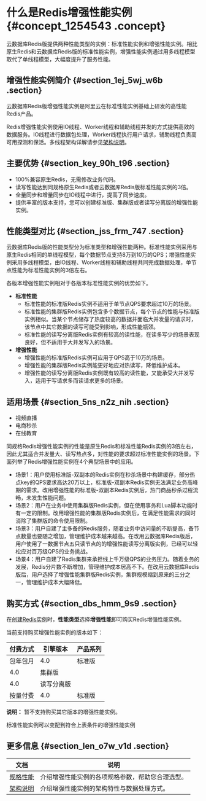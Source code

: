 # 什么是Redis增强性能实例 {#concept_1254543 .concept}

云数据库Redis版提供两种性能类型的实例：标准性能实例和增强性能实例。相比原生Redis和云数据库Redis版的标准性能实例，增强性能实例通过用多线程模型取代了单线程模型，大幅度提升了服务性能。

## 增强性能实例简介 {#section_1ej_5wj_w6b .section}

云数据库Redis版增强性能实例是阿里云在标准性能实例基础上研发的高性能Redis产品。

Redis增强性能实例使用IO线程、Worker线程和辅助线程并发的方式提供高效的数据服务。IO线程进行数据包处理，Worker线程执行用户请求，辅助线程负责高可用探测和保活。多线程架构详解请参见[架构说明](cn.zh-CN/产品简介/增强性能实例/架构说明.md#)。

## 主要优势 {#section_key_90h_t96 .section}

-   100%兼容原生Redis，无需修改业务代码。
-   读写性能达到同规格原生Redis或者云数据库Redis版标准性能实例的3倍。
-   全量同步和增量同步在IO线程中进行，提高了同步速度。
-   提供丰富的版本支持，您可以创建标准版、集群版或者读写分离版的增强性能实例。

## 性能类型对比 {#section_jss_frm_747 .section}

云数据库Redis版的性能类型分为标准类型和增强性能两种。标准性能实例采用与原生Redis相同的单线程模型，每个数据节点支持8万到10万的QPS；增强性能实例采用多线程模型，由IO线程、Worker线程和辅助线程共同完成数据处理，单节点性能为标准性能实例的3倍左右。

各版本增强性能实例相对于各版本标准性能实例的优势如下。

-   **标准性能** 
    -   标准性能的标准版Redis实例不适用于单节点QPS要求超过10万的场景。
    -   标准性能的集群版Redis实例包含多个数据节点，每个节点的性能与标准版实例相似。当某个节点储存了热度较高的数据并面临大并发量的请求时，该节点中其它数据的读写可能受到影响，形成性能瓶颈。
    -   标准性能的读写分离版Redis实例有较高的读性能，在读多写少的场景表现良好，但不适用于大并发写入的场景。
-   **增强性能** 
    -   增强性能的标准版Redis实例可应用于QPS高于10万的场景。
    -   增强性能的集群版Redis实例能更好地应对热读写，降低维护成本。
    -   增强性能的读写分离版Redis实例既有较高的读性能，又能承受大并发写入，适用于写请求多而读请求更多的场景。

## 适用场景 {#section_5ns_n2z_nih .section}

-   视频直播
-   电商秒杀
-   在线教育

同规格Redis增强性能实例的性能是原生Redis和标准性能Redis实例的3倍左右，因此尤其适合并发量大、读写热点多，对性能的要求超过标准性能实例的场景。下面列举了Redis增强性能实例在4个典型场景中的应用。

-   场景1：用户使用标准版-双副本的Redis实例在秒杀场景中构建缓存，部分热点key的QPS要求高达20万以上，标准版-双副本Redis实例无法满足业务高峰期的需求。改用增强性能的标准版-双副本Redis实例后，热门商品秒杀过程流畅，未发生性能问题。
-   场景2：用户在业务中使用集群版Redis实例，但在使用事务和Lua脚本功能时有一定的限制。改用增强性能的集群版Redis实例后，在满足性能需求的同时消除了集群版的命令使用限制。
-   场景3：用户自建了主多备的Redis服务，随着业务中访问量的不断提高，备节点数量也要随之增加，管理维护成本越来越高。在改用云数据库Redis版后，用户使用了一数据节点五只读节点的的增强性能读写分离版实例，已经可以轻松应对百万级QPS的业务挑战。
-   场景4：用户自建了Redis集群来承担线上千万级QPS的业务压力。随着业务的发展，Redis分片数不断增加，管理维护成本居高不下。在改用云数据库Redis版后，用户选择了增强性能集群版Redis实例，集群规模缩到原来的三分之一，管理维护成本大幅降低。

## 购买方式 {#section_dbs_hmm_9s9 .section}

在[创建Redis实例](../../../../cn.zh-CN/快速入门/步骤1：创建实例.md#)时，**性能类型**选择**增强性能**即可购买Redis增强性能实例。

当前支持购买增强性能实例的版本如下：

|付费方式|引擎版本|产品系列|
|----|----|----|
|包年包月|4.0|标准版|
|4.0|集群版|
|4.0|读写分离版|
|按量付费|4.0|标准版|

**说明：** 暂不支持购买其它版本的增强性能实例。

标准性能实例可以变配到符合上表条件的增强性能实例

## 更多信息 {#section_len_o7w_v1d .section}

|文档|说明|
|--|--|
|[规格性能](cn.zh-CN/产品简介/规格性能.md#)|介绍增强性能实例的各项规格参数，帮助您合理选型。|
|[架构说明](cn.zh-CN/产品简介/增强性能实例/架构说明.md#)|介绍增强性能实例的架构特性与数据处理方式。|

